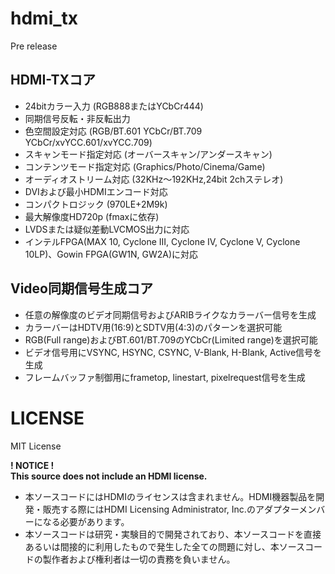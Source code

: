 # hdmi_tx
 Pre release

## HDMI-TXコア
- 24bitカラー入力 (RGB888またはYCbCr444)
- 同期信号反転・非反転出力
- 色空間設定対応 (RGB/BT.601 YCbCr/BT.709 YCbCr/xvYCC.601/xvYCC.709)
- スキャンモード指定対応 (オーバースキャン/アンダースキャン)
- コンテンツモード指定対応 (Graphics/Photo/Cinema/Game)
- オーディオストリーム対応 (32KHz～192KHz,24bit 2chステレオ)
- DVIおよび最小HDMIエンコード対応
- コンパクトロジック (970LE+2M9k)
- 最大解像度HD720p (fmaxに依存)
- LVDSまたは疑似差動LVCMOS出力に対応
- インテルFPGA(MAX 10, Cyclone III, Cyclone IV, Cyclone V, Cyclone 10LP)、Gowin FPGA(GW1N, GW2A)に対応

## Video同期信号生成コア
- 任意の解像度のビデオ同期信号およびARIBライクなカラーバー信号を生成
- カラーバーはHDTV用(16:9)とSDTV用(4:3)のパターンを選択可能
- RGB(Full range)およびBT.601/BT.709のYCbCr(Limited range)を選択可能
- ビデオ信号用にVSYNC, HSYNC, CSYNC, V-Blank, H-Blank, Active信号を生成
- フレームバッファ制御用にframetop, linestart, pixelrequest信号を生成

# LICENSE

MIT License

__! NOTICE !__  
__This source does not include an HDMI license.__

- 本ソースコードにはHDMIのライセンスは含まれません。HDMI機器製品を開発・販売する際にはHDMI Licensing Administrator, Inc.のアダプターメンバーになる必要があります。
- 本ソースコードは研究・実験目的で開発されており、本ソースコードを直接あるいは間接的に利用したもので発生した全ての問題に対し、本ソースコードの製作者および権利者は一切の責務を負いません。
